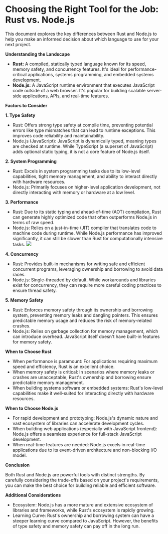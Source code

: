 # **Choosing the Right Tool for the Job: Rust vs. Node.js**

This document explores the key differences between Rust and Node.js to help you make an informed decision about which language to use for your next project.

**Understanding the Landscape**

- **Rust:** A compiled, statically typed language known for its speed, memory safety, and concurrency features. It's ideal for performance-critical applications, systems programming, and embedded systems development.
- **Node.js:** A JavaScript runtime environment that executes JavaScript code outside of a web browser. It's popular for building scalable server-side applications, APIs, and real-time features.

**Factors to Consider**

**1. Type Safety**

- Rust: Offers strong type safety at compile time, preventing potential errors like type mismatches that can lead to runtime exceptions. This improves code reliability and maintainability.
- Node.js (JavaScript): JavaScript is dynamically typed, meaning types are checked at runtime. While TypeScript (a superset of JavaScript) adds optional static typing, it is not a core feature of Node.js itself.

**2. System Programming**

- Rust: Excels in system programming tasks due to its low-level capabilities, tight memory management, and ability to interact directly with hardware resources.
- Node.js: Primarily focuses on higher-level application development, not directly interacting with memory or hardware at a low level.

**3. Performance**

- Rust: Due to its static typing and ahead-of-time (AOT) compilation, Rust can generate highly optimized code that often outperforms Node.js in terms of raw speed.
- Node.js: Relies on a just-in-time (JIT) compiler that translates code to machine code during runtime. While Node.js performance has improved significantly, it can still be slower than Rust for computationally intensive tasks.
![](https://www.notion.so/image/https%3A%2F%2Fprod-files-secure.s3.us-west-2.amazonaws.com%2F085e8ad8-528e-47d7-8922-a23dc4016453%2F1ccd0bb2-5365-4bf6-b5b9-bb25fdf0b06f%2FScreenshot_2024-04-23_at_1.10.01_AM.png?table=block&id=82f4d49a-e857-4db4-a797-9e41a3bb8015&cache=v2)

**4. Concurrency**

- Rust: Provides built-in mechanisms for writing safe and efficient concurrent programs, leveraging ownership and borrowing to avoid data races.
- Node.js: Single-threaded by default. While workarounds and libraries exist for concurrency, they can require more careful coding practices to ensure thread safety.

**5. Memory Safety**

- Rust: Enforces memory safety through its ownership and borrowing system, preventing memory leaks and dangling pointers. This ensures predictable memory usage and reduces the risk of memory-related crashes.
- Node.js: Relies on garbage collection for memory management, which can introduce overhead. JavaScript itself doesn't have built-in features for memory safety.

**When to Choose Rust**

- When performance is paramount: For applications requiring maximum speed and efficiency, Rust is an excellent choice.
- When memory safety is critical: In scenarios where memory leaks or crashes are unacceptable, Rust's ownership and borrowing ensure predictable memory management.
- When building systems software or embedded systems: Rust's low-level capabilities make it well-suited for interacting directly with hardware resources.

**When to Choose Node.js**

- For rapid development and prototyping: Node.js's dynamic nature and vast ecosystem of libraries can accelerate development cycles.
- When building web applications (especially with JavaScript frontend): Node.js offers a seamless experience for full-stack JavaScript development.
- When real-time features are needed: Node.js excels in real-time applications due to its event-driven architecture and non-blocking I/O model.

**Conclusion**

Both Rust and Node.js are powerful tools with distinct strengths. By carefully considering the trade-offs based on your project's requirements, you can make the best choice for building reliable and efficient software.

**Additional Considerations**

- Ecosystem: Node.js has a more mature and extensive ecosystem of libraries and frameworks, while Rust's ecosystem is rapidly growing.
- Learning Curve: Rust's ownership and borrowing system can have a steeper learning curve compared to JavaScript. However, the benefits of type safety and memory safety can pay off in the long run.
